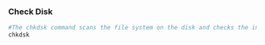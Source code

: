 ### Check Disk
```Powershell
#The chkdsk command scans the file system on the disk and checks the integrity of the files and metadata
chkdsk
```